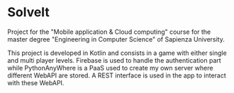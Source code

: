 # SolveIt

Project for the "Mobile application & Cloud computing" course for the master degree "Engineering in Computer Science" of Sapienza University.

This project is developed in Kotlin and consists in a game with either single and multi player levels. Firebase is used to handle the authentication part while PythonAnyWhere
is a PaaS used to create my own server where different WebAPI are stored. A REST interface is used in the app to interact with these WebAPI. 
